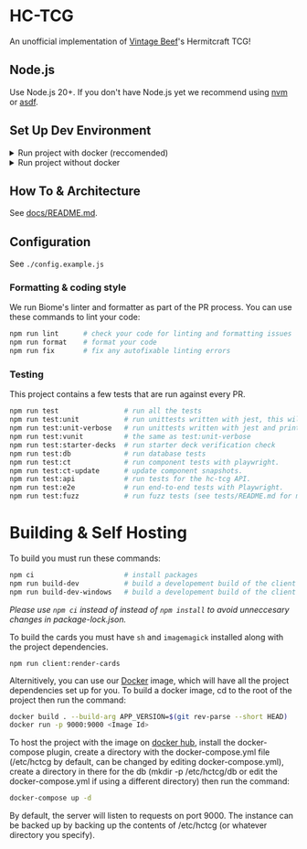# HC-TCG

An unofficial implementation of [Vintage Beef](https://www.youtube.com/@VintageBeef)'s Hermitcraft TCG!

## Node.js

Use Node.js 20+.
If you don't have Node.js yet we recommend using [nvm](https://github.com/nvm-sh/nvm) or [asdf](https://asdf-vm.com/).

## Set Up Dev Environment

<details>
<summary>Run project with docker (reccomended)</summary>
<br>

First you will need to create the debug config file.  To do this, run `cp ./config.example.js ./config.js` on Linux, and `copy ./config.example.js ./config.js` on Windows.

You can then use the following command:
```
npm run docker-dev          # start the docker development image
```

By default, the client is hosted on port 3002.
</details>


<details>
<summary>Run project without docker</summary>
<br>

## Running in your development environment

First you will need to create the debug config file.  To do this, run `cp ./config.example.js ./config.js` on Linux, and `copy ./config.example.js ./config.js` on Windows.
You can then use the following commands:

```sh
npm ci               # install packages

npm run dev          # start both the client and server

npm run server:dev   # start the server and update automatically when you make changes
npm run client:dev   # start the client and update automatically when you make changes
```

_Please use `npm ci` instead of instead of `npm install` to avoid unneccesary changes in package-lock.json._

By default, the client is hosted on port 3002.

</details>

## How To & Architecture

See [docs/README.md](./docs/README.md).

## Configuration

See `./config.example.js`

### Formatting & coding style

We run Biome's linter and formatter as part of the PR process. You can use these commands to lint your code:

```sh
npm run lint      # check your code for linting and formatting issues
npm run format    # format your code
npm run fix       # fix any autofixable linting errors
```

### Testing

This project contains a few tests that are run against every PR.

```sh
npm run test                # run all the tests
npm run test:unit           # run unittests written with jest, this will catch most errors.
npm run test:unit-verbose   # run unittests written with jest and print verbose logs for debugging.
npm run test:vunit          # the same as test:unit-verbose
npm run test:starter-decks  # run starter deck verification check
npm run test:db             # run database tests
npm run test:ct             # run component tests with playwright.
npm run test:ct-update      # update component snapshots.
npm run test:api            # run tests for the hc-tcg API.
npm run test:e2e            # run end-to-end tests with Playwright.
npm run test:fuzz           # run fuzz tests (see tests/README.md for more details).
```

# Building & Self Hosting

To build you must run these commands:
```sh
npm ci                      # install packages
npm run build-dev           # build a developement build of the client
npm run build-dev-windows   # build a developement build of the client on windows
```

_Please use `npm ci` instead of instead of `npm install` to avoid unneccesary changes in package-lock.json._

To build the cards you must have `sh` and `imagemagick` installed along with the project dependencies.
```
npm run client:render-cards
```

Alternitively, you can use our [Docker](https://docs.docker.com/) image, which will have all the project dependencies set up for you.
To build a docker image, cd to the root of the project then run the command:

```sh
docker build . --build-arg APP_VERSION=$(git rev-parse --short HEAD)
docker run -p 9000:9000 <Image Id>
```

To host the project with the image on [docker hub](https://hub.docker.com/r/benji42/hc-tcg), install the docker-compose plugin, create a directory with the docker-compose.yml file (/etc/hctcg by default, can be changed by editing docker-compose.yml), create a directory in there for the db (mkdir -p /etc/hctcg/db or edit the docker-compose.yml if using a different directory) then run the command:

```sh
docker-compose up -d
```

By default, the server will listen to requests on port 9000.  The instance can be backed up by backing up the contents of /etc/hctcg (or whatever directory you specify).

